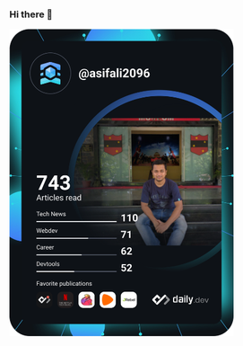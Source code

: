 ### Hi there 👋

<!--
**asifazamali/asifazamali** is a ✨ _special_ ✨ repository because its `README.md` (this file) appears on your GitHub profile.

Here are some ideas to get you started:

- 🔭 I’m currently working on ...
- 🌱 I’m currently learning ...
- 👯 I’m looking to collaborate on ...
- 🤔 I’m looking for help with ...
- 💬 Ask me about ...
- 📫 How to reach me: ...
- 😄 Pronouns: ...
- ⚡ Fun fact: ...
-->

<a href="https://app.daily.dev/asifali2096">
  <img src="https://github.com/asifazamali/asifazamali/blob/main/devcard.svg" width="400" alt="Asif Ali's Dev Card"/>
</a>
